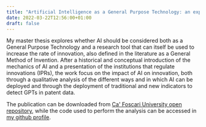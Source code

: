 ```yaml
---
title: "Artificial Intelligence as a General Purpose Technology: an exploratory analysis of PCT patents"
date: 2022-03-22T12:56:00+01:00
draft: false
---
```


My master thesis explores whether AI should be considered both as a General Purpose Technology and a
research tool that can itself be used to increase the rate of innovation, also defined in the literature as a General Method
of Invention. After a historical and conceptual introduction of the mechanics of AI and a presentation
of the institutions that regulate innovations (IPRs), the work focus on the impact of AI
on innovation, both through a qualitative analysis of the different ways and in which AI can be deployed and
through the deployment of traditional and new indicators to detect GPTs in patent data.

The publication can be downloaded from [Ca' Foscari University open repository](http://dspace.unive.it/handle/10579/19003), while the code used to perform the analysis can be accessed in [my github profile](https://github.com/AlessioNar/MyThesis).
